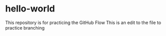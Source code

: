 # hello-world
This repository is for practicing the GitHub Flow
This is an edit to the file to practice branching
